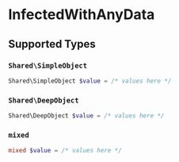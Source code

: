 # InfectedWithAnyData


## Supported Types

### `Shared\SimpleObject`

```php
Shared\SimpleObject $value = /* values here */
```

### `Shared\DeepObject`

```php
Shared\DeepObject $value = /* values here */
```

### `mixed`

```php
mixed $value = /* values here */
```

